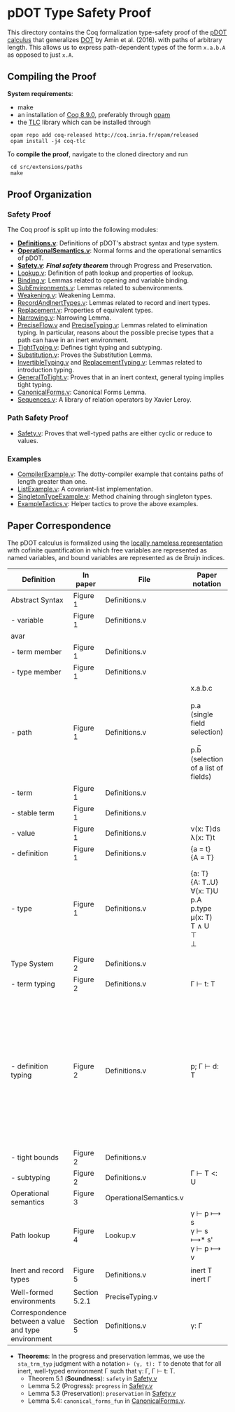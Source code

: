 pDOT Type Safety Proof
======================

This directory contains the Coq formalization type-safety proof of
the [pDOT calculus](https://arxiv.org/abs/1904.07298v1)
that generalizes [DOT](https://infoscience.epfl.ch/record/215280) by Amin et al. (2016).
with paths of arbitrary length. This allows
us to express path-dependent types of the form `x.a.b.A` as opposed to
just `x.A`.

## Compiling the Proof

**System requirements**:

  - make
  - an installation of [Coq 8.9.0](https://coq.inria.fr/opam-using.html), preferably through [opam](https://opam.ocaml.org/)
  - the [TLC](https://gitlab.inria.fr/charguer/tlc) library which can
  be installed through

```
 opam repo add coq-released http://coq.inria.fr/opam/released
 opam install -j4 coq-tlc
```

To **compile the proof**, navigate to the cloned directory and run

```
 cd src/extensions/paths
 make
```

## Proof Organization

### Safety Proof
The Coq proof is split up into the following modules:
  - **[Definitions.v](https://amaurremi.github.io/dot-calculus/src/extensions/paths/doc/Definitions.html)**: Definitions of pDOT's
    abstract syntax and type system.
  - **[OperationalSemantics.v](https://amaurremi.github.io/dot-calculus/src/extensions/paths/doc/OperationalSemantics.html)**:
    Normal forms and the operational semantics of pDOT.
  - **[Safety.v](https://amaurremi.github.io/dot-calculus/src/extensions/paths/doc/Safety.html)**: ***Final safety theorem***
    through Progress and Preservation.
  - [Lookup.v](https://amaurremi.github.io/dot-calculus/src/extensions/paths/doc/Lookup.html): Definition of path lookup and
    properties of lookup.
  - [Binding.v](https://amaurremi.github.io/dot-calculus/src/extensions/paths/doc/Binding.html): Lemmas related to opening and
    variable binding.
  - [SubEnvironments.v](https://amaurremi.github.io/dot-calculus/src/extensions/paths/doc/SubEnvironments.html): Lemmas related to
    subenvironments.
  - [Weakening.v](https://amaurremi.github.io/dot-calculus/src/extensions/paths/doc/Weakening.html): Weakening Lemma.
  - [RecordAndInertTypes.v](https://amaurremi.github.io/dot-calculus/src/extensions/paths/doc/RecordAndInertTypes.html): Lemmas
    related to record and inert types.
  - [Replacement.v](https://amaurremi.github.io/dot-calculus/src/extensions/paths/doc/Replacement.html): Properties of equivalent
    types.
  - [Narrowing.v](https://amaurremi.github.io/dot-calculus/src/extensions/paths/doc/Narrowing.html): Narrowing Lemma.
  - [PreciseFlow.v](https://amaurremi.github.io/dot-calculus/src/extensions/paths/doc/PreciseFlow.html) and
    [PreciseTyping.v](https://amaurremi.github.io/dot-calculus/src/extensions/paths/doc/PreciseTyping.html): Lemmas related to
    elimination typing. In particular, reasons about the possible
    precise types that a path can have in an inert environment.
  - [TightTyping.v](https://amaurremi.github.io/dot-calculus/src/extensions/paths/doc/TightTyping.html): Defines tight typing and
    subtyping.
  - [Substitution.v](https://amaurremi.github.io/dot-calculus/src/extensions/paths/doc/Substitution.html): Proves the Substitution
    Lemma.
  - [InvertibleTyping.v](https://amaurremi.github.io/dot-calculus/src/extensions/paths/doc/InvertibleTyping.html) and
    [ReplacementTyping.v](https://amaurremi.github.io/dot-calculus/src/extensions/paths/doc/ReplacementTyping.html): Lemmas related to
    introduction typing.
  - [GeneralToTight.v](https://amaurremi.github.io/dot-calculus/src/extensions/paths/doc/GeneralToTight.html): Proves that in an
    inert context, general typing implies tight typing.
  - [CanonicalForms.v](https://amaurremi.github.io/dot-calculus/src/extensions/paths/doc/CanonicalForms.html): Canonical Forms
    Lemma.
  - [Sequences.v](https://amaurremi.github.io/dot-calculus/src/extensions/paths/doc/Sequences.html): A library of relation
    operators by Xavier Leroy.

### Path Safety Proof

* [Safety.v](https://amaurremi.github.io/dot-calculus/src/extensions/paths/doc/Safety.html): Proves that well-typed paths
    are either cyclic or reduce to values.

### Examples

  - [CompilerExample.v](https://amaurremi.github.io/dot-calculus/src/extensions/paths/doc/CompilerExample.html): The dotty-compiler
    example that contains paths of length greater than one.
  - [ListExample.v](https://amaurremi.github.io/dot-calculus/src/extensions/paths/doc/ListExample.html): A covariant-list
    implementation.
  - [SingletonTypeExample.v](https://amaurremi.github.io/dot-calculus/src/extensions/paths/doc/SingletonTypeExample.html):
    Method chaining through singleton types.
  - [ExampleTactics.v](https://amaurremi.github.io/dot-calculus/src/extensions/paths/doc/ExampleTactics.html): Helper tactics to prove
    the above examples.

<!--The following figure shows a dependency graph between the Coq modules:-->

<!--![Dependency graph](paths/doc/graph.png)-->

## Paper Correspondence

The pDOT calculus is formalized using the [locally nameless
representation](http://www.chargueraud.org/softs/ln/)
with cofinite quantification
in which free variables are represented as named variables,
and bound variables are represented as de Bruijn indices.

| Definition                                          | In paper      | File                   | Paper notation                                                                         | Proof notations                                                                                                                                                                                  | Name in proof           |
|-----------------------------------------------------|---------------|------------------------|----------------------------------------------------------------------------------------|--------------------------------------------------------------------------------------------------------------------------------------------------------------------------------------------------|-------------------------|
| Abstract Syntax                                     | Figure 1      | Definitions.v          |                                                                                        |                                                                                                                                                                                                  |                         |
| - variable                                          | Figure 1      | Definitions.v          |                                                                                        |
| avar                    |
| - term member                                       | Figure 1      | Definitions.v          |                                                                                        |                                                                                                                                                                                                  | `trm_label`               |
| - type member                                       | Figure 1      | Definitions.v          |                                                                                        |                                                                                                                                                                                                  | `typ_label`               |
| - path                                              | Figure 1      | Definitions.v          |  x.a.b.c<br><br>p.a (single field selection)<br><br>p.b̅ (selection of a list of fields)       |  `p_sel x [c, b, a]` (pair of receiver and a field list in reverse order) <br><br>`p•a`<br> <br>`p••b`                                                              | `path`                   |
| - term                                              | Figure 1      | Definitions.v          |                                                                                        |                                                                                                                                                                                                  | `trm`                     |
| - stable term                                       | Figure 1      | Definitions.v          |                                                                                        |                                                                                                                                                                                                  | `def_rhs`                 |
| - value                                             | Figure 1      | Definitions.v          | ν(x: T)ds <br>λ(x: T)t                                                                 | `ν(T)ds` <br>`λ(T)t`                                                                                                                                                                             | `val`                     |
| - definition                                        | Figure 1      | Definitions.v          | {a = t} <br>{A = T}                                                                    | `{a := t}` `{A ⦂= T}`                                                                                                                                                                            | `def`                     |
| - type                                              | Figure 1      | Definitions.v          | {a: T} <br>{A: T..U} <br>∀(x: T)U <br>p.A <br>p.type <br>μ(x: T) <br>T ∧ U <br>⊤ <br>⊥ | {a ⦂ T} <br>{A >: T <: U} <br>∀(T)U <br>p↓A <br>{{p}} <br>μ(T) <br>T ∧ U <br>⊤ <br>⊥                                                                                                             | `typ`                     |
| Type System                                         | Figure 2      | Definitions.v          |                                                                                        |                                                                                                                                                                                                  |                         |
| - term typing                                       | Figure 2      | Definitions.v          | Γ ⊢ t: T                                                                               | `Γ ⊢ t : T`                                                                                                                                                                                      | `ty_trm`                |
| - definition typing                                 | Figure 2      | Definitions.v          | p; Γ ⊢ d: T                                                                            | `x; bs; Γ ⊢ d : T` (single definition typing)  <br> `x; bs; Γ ⊢ d :: T` (typing of multiple definitions) <br> Here, p=`x.bs`, i.e. `x` is p's receiver, and `bs` are p's fields in reverse order | `ty_def` <br> `ty_defs` |
| - tight bounds                                      | Figure 2      | Definitions.v          |                                                                                        |                                                                                                                                                                                                  | `tight_bounds`          |
| - subtyping                                         | Figure 2      | Definitions.v          | Γ ⊢ T <: U                                                                             | `Γ ⊢ T <: U`                                                                                                                                                                                     | `subtyp`                |
| Operational semantics                               | Figure 3      | OperationalSemantics.v |                                                                                        |                                                                                                                                                                                                  | `red`                   |
| Path lookup                                         | Figure 4      | Lookup.v               | γ ⊢ p ⟼ s <br> γ ⊢ s ⟼* s' <br> γ ⊢ p ⟼ v                                              | `γ ⊢ ⟦ p ⟼ s ⟧ <br> γ ⊢ ⟦ s ⟼* s' ⟧ <br> γ ∋ (p, v)                                                                                                                                              | `lookup_step`           |
| Inert and record types                              | Figure 5      | Definitions.v          | inert T <br> inert Γ                                                                   | `inert_typ T` <br> `inert Γ`                                                                                                                                                                     |                         |
| Well-formed environments                            | Section 5.2.1 | PreciseTyping.v        |                                                                                        |                                                                                                                                                                                                  | `wf`                    |
| Correspondence between a value and type environment | Section 5     | Definitions.v          | γ: Γ                                                                                   | `γ ⫶ Γ`                                                                                                                                                                                          | `well_typed` |


- **Theorems**:
    In the progress and preservation lemmas,
    we use the `sta_trm_typ` judgment with a notation `⊢ (γ, t): T` to
    denote that for all inert, well-typed environment Γ such that
    γ: Γ, Γ ⊢ t: T.
  - Theorem 5.1 (**Soundness**): `safety` in [Safety.v](https://amaurremi.github.io/dot-calculus/src/extensions/paths/doc/Safety.html)
  - Lemma 5.2 (Progress): `progress` in [Safety.v](https://amaurremi.github.io/dot-calculus/src/extensions/paths/doc/Safety.html)
  - Lemma 5.3 (Preservation): `preservation` in [Safety.v](https://amaurremi.github.io/dot-calculus/src/extensions/paths/doc/Safety.html)
  - Lemma 5.4: `canonical_forms_fun` in
    [CanonicalForms.v](https://amaurremi.github.io/dot-calculus/src/extensions/paths/doc/CanonicalForms.html).
